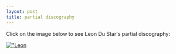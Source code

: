 ```yaml
---
layout: post
title: partial discography
---
```

Click on the image below to see Leon Du Star's partial discography:  
  
[![\"Leon](\"/img/index_releases.jpg\")](\"/img/index_releases.jpg\")
